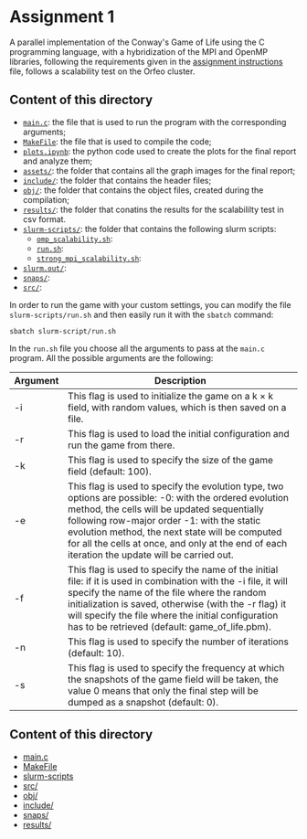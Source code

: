 # Assignment 1

A parallel implementation of the Conway's Game of Life using the C programming language, with a hybridization of the MPI and OpenMP libraries, following the requirements given in the [assignment instructions](https://github.com/Foundations-of-HPC/Foundations_of_HPC_2022/blob/main/Assignment/exercise1/Assignment_exercise1.pdf) file, follows a scalability test on the Orfeo cluster.

## Content of this directory
- [`main.c`](main.c): the file that is used to run the program with the corresponding arguments;
- [`MakeFile`](/assignment_1/Makefile): the file that is used to compile the code;
- [`plots.ipynb`](plots.ipynb): the python code used to create the plots for the final report and analyze them;
- [`assets/`](/assignment_1/assets/): the folder that contains all the graph images for the final report;
- [`include/`](/assignment_1/include/): the folder that contains the header files;
- [`obj/`](/assignment_1/obj/): the folder that contains the object files, created during the compilation;
- [`results/`](/assignment_1/results/): the folder that conatins the results for the scalabililty test in csv format.
- [`slurm-scripts/`](/assignment_1/slurm-scripts/): the folder that contains the following slurm scripts:
  - [`omp_scalability.sh`](/assignment_1/slurm-scripts/omp_scalability.sh): 
  - [`run.sh`](/assignment_1/slurm-scripts/run.sh):
  - [`strong_mpi_scalability.sh`](/assignment_1/slurm-scripts/strong_mpi_scalability.sh):
- [`slurm.out/`](/assignment_1/slurm.out/):
- [`snaps/`](/assignment_1/snaps/):
- [`src/`](/assignment_1/src/):





In order to run the game with your custom settings, you can modify the file `slurm-scripts/run.sh` and then easily run it with the `sbatch` command:

```
sbatch slurm-script/run.sh
```

In the `run.sh` file you choose all the arguments to pass at the `main.c` program. 
All the possible arguments are the following:

| Argument | Description                                                                                                                                                                                                                                                                                                                                               |
|----------|-----------------------------------------------------------------------------------------------------------------------------------------------------------------------------------------------------------------------------------------------------------------------------------------------------------------------------------------------------------|
| -i       | This flag is used to initialize the game on a k × k field, with random values, which is then saved on a file.                                                                                                            |
| -r       | This flag is used to load the initial configuration and run the game from there.                                                                             |
| -k       | This flag is used to specify the size of the game field (default: 100).                                                                                                                                                  |
| -e       | This flag is used to specify the evolution type, two options are possible: -0: with the ordered evolution method, the cells will be updated sequentially following row-major order -1: with the static evolution method, the next state will be computed for all the cells at once, and only at the end of each iteration the update will be carried out. |
| -f       | This flag is used to specify the name of the initial file: if it is used in combination with the -i file, it will specify the name of the file where the random initialization is saved, otherwise (with the -r flag) it will specify the file where the initial configuration has to be retrieved (default: game_of_life.pbm).                           |
| -n       | This flag is used to specify the number of iterations (default: 10).                                                                                   |
| -s       | This flag is used to specify the frequency at which the snapshots of the game field will be taken, the value 0 means that only the final step will be dumped as a snapshot (default: 0).                                                                                                                         
## Content of this directory

- [main.c](main.c)
- [MakeFile](Makefile)
- [slurm-scripts](slurm-scripts)
- [src/](src)
- [obj/](obj)
- [include/](include)
- [snaps/](snaps)
- [results/](results)
